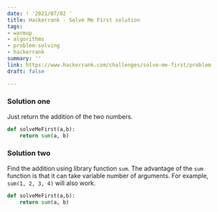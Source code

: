 ```yaml
---
date: ! '2021/07/02 '
title: Hackerrank - Solve Me First solution
tags:
- warmup
- algorithms
- problem-solving
- hackerrank
summary: ''
link: https://www.hackerrank.com/challenges/solve-me-first/problem
draft: false

---
```


### Solution one

Just return the addition of the two numbers.

```python
def solveMeFirst(a,b):
	return sum(a, b)
```

### Solution two

Find the addition using library function `sum`. The advantage of the `sum` function is that it can take variable number of arguments. For example, `sum(1, 2, 3, 4)` will also work.

```python
def solveMeFirst(a,b):
	return sum(a, b)
```